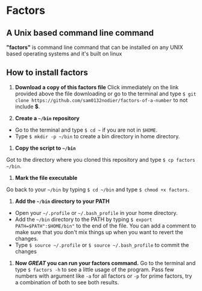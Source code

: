 # Factors

## A Unix based command line command

**"factors"** is command line command that can be installed on any UNIX based operating systems and it's built on linux

## How to install factors

1. **Download a copy of this factors file**
Click immediately on the link provided above the file downloading or go to the terminal and type `$ git clone https://github.com/sam0132nodier/factors-of-a-number` to not include **$**.

1. **Create a `~/bin` repository**
* Go to the terminal and type `$ cd ~` if you are not in `$HOME`.
* Type `$ mkdir -p ~/bin` to create a bin directory in home directory.

1. **Copy the script to `~/bin`**

Got to the directory where you cloned this repository and type `$ cp factors ~/bin`.

1. **Mark the file executable**

Go back to your `~/bin` by typing `$ cd ~/bin` and type `$ chmod +x factors`.

1. **Add the `~/bin` directory to your PATH**

* Open your `~/.profile` or `~/.bash_profile` in your home directory.
* Add the `~/bin` directory to the PATH by typing `$ export PATH=$PATH":$HOME/bin"` to the end of the file. You can add a comment to make sure that you don't mix things up when you want to revert the changes.
* Type `$ source ~/.profile` or `$ source ~/.bash_profile` to commit the changes

1. **Now *GREAT* you can run your factors command.**
Go to the terminal and type `$ factors -h` to see a little usage of the program. Pass few numbers with argument like `-a` for all factors or `-p` for prime factors, try a combination of both to see both results.